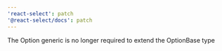 ```yaml
---
'react-select': patch
'@react-select/docs': patch
---
```


The Option generic is no longer required to extend the OptionBase type

